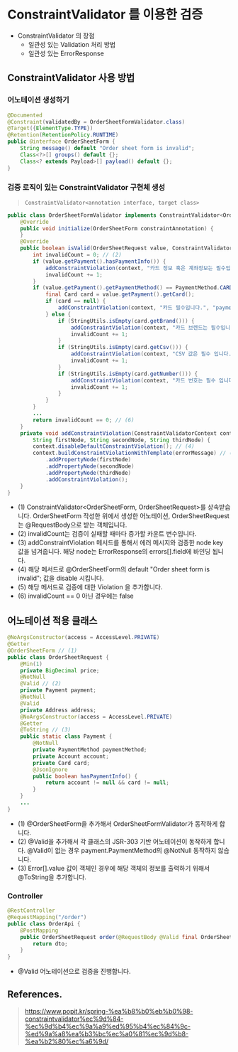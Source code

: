 # ConstraintValidator 를 이용한 검증

- ConstraintValidator 의 장점
  - 일관성 있는 Validation 처리 방법
  - 일관성 있는 ErrorResponse
  
## ConstraintValidator 사용 방법

### 어노테이션 생성하기

```java
@Documented
@Constraint(validatedBy = OrderSheetFormValidator.class)
@Target({ElementType.TYPE})
@Retention(RetentionPolicy.RUNTIME)
public @interface OrderSheetForm {
    String message() default "Order sheet form is invalid";
    Class<?>[] groups() default {};
    Class<? extends Payload>[] payload() default {};
}
```

### 검증 로직이 있는 ConstraintValidator 구현체 생성

> `ConstraintValidator<annotation interface, target class>`

```java
public class OrderSheetFormValidator implements ConstraintValidator<OrderSheetForm, OrderSheetRequest> { // (1)
    @Override
    public void initialize(OrderSheetForm constraintAnnotation) {
    }
    @Override
    public boolean isValid(OrderSheetRequest value, ConstraintValidatorContext context) {
        int invalidCount = 0; // (2)
        if (value.getPayment().hasPaymentInfo()) {
            addConstraintViolation(context, "카드 정보 혹은 계좌정보는 필수입니다.", "payment"); // (3)
            invalidCount += 1;
        }
        if (value.getPayment().getPaymentMethod() == PaymentMethod.CARD) {
            final Card card = value.getPayment().getCard();
            if (card == null) {
                addConstraintViolation(context, "카드 필수입니다.", "payment", "card");
            } else {
                if (StringUtils.isEmpty(card.getBrand())) {
                    addConstraintViolation(context, "카드 브렌드는 필수입니다.", "payment", "card", "brand");
                    invalidCount += 1;
                }
                if (StringUtils.isEmpty(card.getCsv())) {
                    addConstraintViolation(context, "CSV 값은 필수 입니다.", "payment", "card", "csv");
                    invalidCount += 1;
                }
                if (StringUtils.isEmpty(card.getNumber())) {
                    addConstraintViolation(context, "카드 번호는 필수 입니다.", "payment", "card", "number");
                    invalidCount += 1;
                }
            }
        }
        ...
        return invalidCount == 0; // (6)
    }
    private void addConstraintViolation(ConstraintValidatorContext context, String errorMessage,
        String firstNode, String secondNode, String thirdNode) {
        context.disableDefaultConstraintViolation(); // (4)
        context.buildConstraintViolationWithTemplate(errorMessage) // (5)
            .addPropertyNode(firstNode)
            .addPropertyNode(secondNode)
            .addPropertyNode(thirdNode)
            .addConstraintViolation();
    }
}
```

- (1) ConstraintValidator<OrderSheetForm, OrderSheetRequest>를 상속받습니다. OrderSheetForm 작성한 위에서 생성한 어노테이션, OrderSheetRequest는 @RequestBody으로 받는 객체입니다.
- (2) invalidCount는 검증이 실패할 때마다 증가할 카운트 변수입니다.
- (3) addConstraintViolation 메서드를 통해서 에러 메시지와 검증한 node key 값을 넘겨줍니다. 해당 node는 ErrorResponse의 errors[].field에 바인딩 됩니다.
- (4) 해당 메서드로 @OrderSheetForm의 default "Order sheet form is invalid"; 값을 disable 시킵니다.
- (5) 해당 메서드로 검증에 대한 Violation 을 추가합니다.
- (6) invalidCount == 0 아닌 경우에는 false

## 어노테이션 적용 클래스

```java
@NoArgsConstructor(access = AccessLevel.PRIVATE)
@Getter
@OrderSheetForm // (1)
public class OrderSheetRequest {
    @Min(1)
    private BigDecimal price;
    @NotNull
    @Valid // (2)
    private Payment payment;
    @NotNull
    @Valid
    private Address address;
    @NoArgsConstructor(access = AccessLevel.PRIVATE)
    @Getter
    @ToString // (3)
    public static class Payment {
        @NotNull
        private PaymentMethod paymentMethod;
        private Account account;
        private Card card;
        @JsonIgnore
        public boolean hasPaymentInfo() {
            return account != null && card != null;
        }
    }
    ...
}
```

- (1) @OrderSheetForm을 추가해서 OrderSheetFormValidator가 동작하게 합니다.
- (2) @Valid을 추가해서 각 클래스의 JSR-303 기반 어노테이션이 동작하게 합니다. @Valid이 없는 경우 payment.PaymentMethod의 @NotNull 동작하지 않습니다.
- (3) Error[].value 값이 객체인 경우에 해당 객체의 정보를 출력하기 위해서 @ToString을 추가합니다.

### Controller

```java
@RestController
@RequestMapping("/order")
public class OrderApi {
    @PostMapping
    public OrderSheetRequest order(@RequestBody @Valid final OrderSheetRequest dto) {
        return dto;
    }
}
```

- @Valid 어노테이션으로 검증을 진행합니다.

## References.

> https://www.popit.kr/spring-%ea%b8%b0%eb%b0%98-constraintvalidator%ec%9d%84-%ec%9d%b4%ec%9a%a9%ed%95%b4%ec%84%9c-%ed%9a%a8%ea%b3%bc%ec%a0%81%ec%9d%b8-%ea%b2%80%ec%a6%9d/
